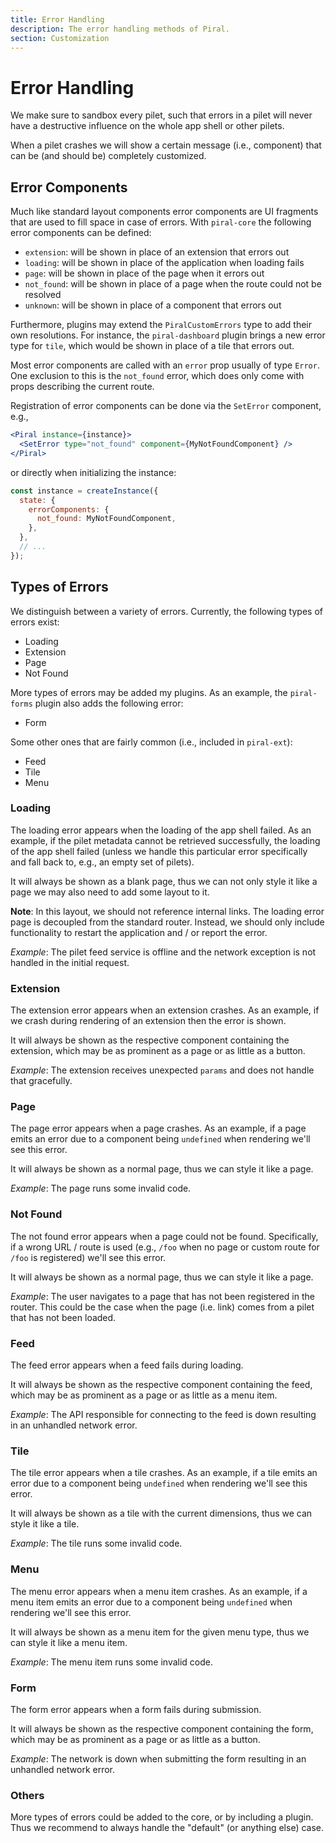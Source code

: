 ```yaml
---
title: Error Handling
description: The error handling methods of Piral.
section: Customization
---
```


# Error Handling

We make sure to sandbox every pilet, such that errors in a pilet will never have a destructive influence on the whole app shell or other pilets.

When a pilet crashes we will show a certain message (i.e., component) that can be (and should be) completely customized.

## Error Components

Much like standard layout components error components are UI fragments that are used to fill space in case of errors. With `piral-core` the following error components can be defined:

- `extension`: will be shown in place of an extension that errors out
- `loading`: will be shown in place of the application when loading fails
- `page`: will be shown in place of the page when it errors out
- `not_found`: will be shown in place of a page when the route could not be resolved
- `unknown`: will be shown in place of a component that errors out

Furthermore, plugins may extend the `PiralCustomErrors` type to add their own resolutions. For instance, the `piral-dashboard` plugin brings a new error type for `tile`, which would be shown in place of a tile that errors out.

Most error components are called with an `error` prop usually of type `Error`. One exclusion to this is the `not_found` error, which does only come with props describing the current route.

Registration of error components can be done via the `SetError` component, e.g.,

```jsx
<Piral instance={instance}>
  <SetError type="not_found" component={MyNotFoundComponent} />
</Piral>
```

or directly when initializing the instance:

```jsx
const instance = createInstance({
  state: {
    errorComponents: {
      not_found: MyNotFoundComponent,
    },
  },
  // ...
});
```

## Types of Errors

We distinguish between a variety of errors. Currently, the following types of errors exist:

- Loading
- Extension
- Page
- Not Found

More types of errors may be added my plugins. As an example, the `piral-forms` plugin also adds the following error:

- Form

Some other ones that are fairly common (i.e., included in `piral-ext`):

- Feed
- Tile
- Menu

### Loading

The loading error appears when the loading of the app shell failed. As an example, if the pilet metadata cannot be retrieved successfully, the loading of the app shell failed (unless we handle this particular error specifically and fall back to, e.g., an empty set of pilets).

It will always be shown as a blank page, thus we can not only style it like a page we may also need to add some layout to it.

**Note**: In this layout, we should not reference internal links. The loading error page is decoupled from the standard router. Instead, we should only include functionality to restart the application and / or report the error.

*Example*: The pilet feed service is offline and the network exception is not handled in the initial request.

### Extension

The extension error appears when an extension crashes. As an example, if we crash during rendering of an extension then the error is shown.

It will always be shown as the respective component containing the extension, which may be as prominent as a page or as little as a button.

*Example*: The extension receives unexpected `params` and does not handle that gracefully.

### Page

The page error appears when a page crashes. As an example, if a page emits an error due to a component being `undefined` when rendering we'll see this error.

It will always be shown as a normal page, thus we can style it like a page.

*Example*: The page runs some invalid code.

### Not Found

The not found error appears when a page could not be found. Specifically, if a wrong URL / route is used (e.g., `/foo` when no page or custom route for `/foo` is registered) we'll see this error.

It will always be shown as a normal page, thus we can style it like a page.

*Example*: The user navigates to a page that has not been registered in the router. This could be the case when the page (i.e. link) comes from a pilet that has not been loaded.

### Feed

The feed error appears when a feed fails during loading.

It will always be shown as the respective component containing the feed, which may be as prominent as a page or as little as a menu item.

*Example*: The API responsible for connecting to the feed is down resulting in an unhandled network error.

### Tile

The tile error appears when a tile crashes. As an example, if a tile emits an error due to a component being `undefined` when rendering we'll see this error.

It will always be shown as a tile with the current dimensions, thus we can style it like a tile.

*Example*: The tile runs some invalid code.

### Menu

The menu error appears when a menu item crashes. As an example, if a menu item emits an error due to a component being `undefined` when rendering we'll see this error.

It will always be shown as a menu item for the given menu type, thus we can style it like a menu item.

*Example*: The menu item runs some invalid code.

### Form

The form error appears when a form fails during submission.

It will always be shown as the respective component containing the form, which may be as prominent as a page or as little as a button.

*Example*: The network is down when submitting the form resulting in an unhandled network error.

### Others

More types of errors could be added to the core, or by including a plugin. Thus we recommend to always handle the "default" (or anything else) case.
